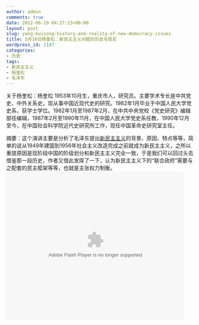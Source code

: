 ```yaml
---
author: admin
comments: true
date: 2012-06-19 04:27:23+00:00
layout: post
slug: yang-kuisong-history-and-reality-of-new-democracy-issues
title: 5月16日杨奎松：新民主主义问题的历史与现实
wordpress_id: 1147
categories:
- 历史
tags:
- 新民主主义
- 杨奎松
- 毛泽东
---
```


关于杨奎松：杨奎松 1953年10月生，重庆市人，研究员。主要学术专长是中共党史、中外关系史，现从事中国近现代史的研究。1982年1月毕业于中国人民大学党史系，获学士学位。1982年1月至1987年2月，在中共中央党校《党史研究》编辑部任编辑，1987年2月至1990年11月，在中国人民大学党史系任教，1990年12月至今，在中国社会科学院近代史研究所工作，现任中国革命史研究室主任。

摘要：这个演讲主要是分析了毛泽东提出[新民主主义](https://zh.wikipedia.org/zh-cn/%E6%96%B0%E6%B0%91%E4%B8%BB%E4%B8%BB%E4%B9%89)的背景、原因、特点等等，简单的说从1949年建国到1956年社会主义改造完成之前就成为新民主主义，之所以重提原因是现阶段中国的阶级划分和新民主主义完全一致，于是我们可以回过头去借鉴那一段历史，作者又借此发挥了一下，认为新民主主义下的“联合政府”需要与之配套的民主框架等等，也就是主张权力制衡。
<embed src="http://www.tudou.com/v/YN1zXAKydhc/&resourceId=0_05_05_99&bid=05/v.swf" type="application/x-shockwave-flash" allowscriptaccess="always" allowfullscreen="true" wmode="opaque" width="480" height="400"></embed>
